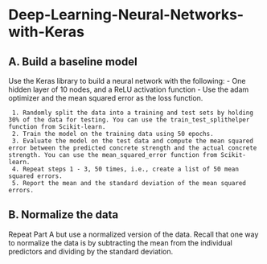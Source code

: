 # Deep-Learning-Neural-Networks-with-Keras

## A. Build a baseline model
Use the Keras library to build a neural network with the following:
     - One hidden layer of 10 nodes, and a ReLU activation function
     - Use the adam optimizer and the mean squared error as the loss function.

     1. Randomly split the data into a training and test sets by holding 30% of the data for testing. You can use the train_test_splithelper function from Scikit-learn.
     2. Train the model on the training data using 50 epochs.
     3. Evaluate the model on the test data and compute the mean squared error between the predicted concrete strength and the actual concrete strength. You can use the mean_squared_error function from Scikit-learn.
     4. Repeat steps 1 - 3, 50 times, i.e., create a list of 50 mean squared errors.
     5. Report the mean and the standard deviation of the mean squared errors.

## B. Normalize the data
Repeat Part A but use a normalized version of the data. 
Recall that one way to normalize the data is by subtracting 
the mean from the individual predictors and dividing by the standard deviation.
